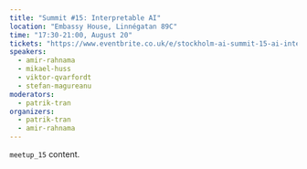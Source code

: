 ```yaml
---
title: "Summit #15: Interpretable AI"
location: "Embassy House, Linnégatan 89C"
time: "17:30-21:00, August 20"
tickets: "https://www.eventbrite.co.uk/e/stockholm-ai-summit-15-ai-interpretability-talks-and-panel-discussion-tickets-68101995903?ref=estw"
speakers:
  - amir-rahnama
  - mikael-huss
  - viktor-qvarfordt
  - stefan-magureanu
moderators:
  - patrik-tran
organizers:
  - patrik-tran
  - amir-rahnama
---
```

`meetup_15` content.
